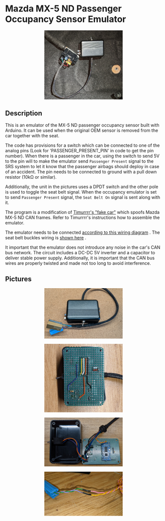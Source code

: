 # Mazda MX-5 ND Passenger Occupancy Sensor Emulator

<p align="center">
    <img src="./media/PXL_20240120_113852492.jpg" alt="POS Emulator" style="height: 50%; width:50%;"/>
</p>

## Description

This is an emulator of the MX-5 ND passenger occupancy sensor built with Arduino. It can be used when the original OEM sensor is removed from the car together with the seat.

The code has provisions for a switch which can be connected to one of the analog pins (Look for 'PASSENGER_PRESENT_PIN' in code to get the pin number). When there is a passenger in the car, using the switch to send 5V to the pin will to make the emulator send `Passenger Present` signal to the SRS system to let it know that the passenger airbags should deploy in case of an accident. The pin needs to be connected to ground with a pull down resistor (10kΩ or similar).

Additionally, the unit in the pictures uses a DPDT switch and the other pole is used to toggle the seat belt signal. When the occupancy emulator is set to send `Passenger Present` signal, the `Seat Belt On` signal is sent along with it.

The program is a modification of [Timurrrr's "fake car"](https://github.com/timurrrr/RaceChronoDiyBleDevice#testing-with-a-fake-car) which spoofs Mazda MX-5 ND CAN frames. Refer to Timurrrr's instructions how to assemble the emulator.

The emulator needs to be connected [according to this wiring diagram](https://www.mx5manual.com/page.html?p=wiring&s=WR001&docid=SM356447) . The seat belt buckles wiring is [shown here](https://www.mx5manual.com/page.html?p=wiring&s=WR001&docid=SM356446) .

It important that the emulator does not introduce any noise in the car's CAN bus network. The circuit includes a DC-DC 5V inverter and a capacitor to deliver stable power supply. Additionally, it is important that the CAN bus wires are properly twisted and made not too long to avoid interference.

## Pictures

<p align="center">
    <img src="./media/PXL_20240120_110820375.jpg" alt="POS Emulator" style="height: 50%; width:50%;"/>
</p>

<p align="center">
    <img src="./media/ocs-emulator-longan-01.jpg" alt="POS Emulator" style="height: 50%; width:50%;"/>
</p>

<p align="center">
    <img src="./media/ocs-emulator-longan-02.jpg" alt="POS Emulator" style="height: 50%; width:50%;"/>
</p>

<p align="center">
    <img src="./media/ocs-emulator-longan-03.jpg" alt="POS Emulator" style="height: 50%; width:50%;"/>
</p>
